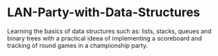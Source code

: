 # LAN-Party-with-Data-Structures
Learning the basics of data structures such as: lists, stacks, queues and binary trees with a practical ideea of implementing a scoreboard 
and tracking of round games in a championship party.
